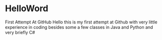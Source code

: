 # HelloWord
First Attempt At GitHub
Hello this is my first attempt at Github with very little experience in coding besides some a few classes in Java and Python and very briefly C#
